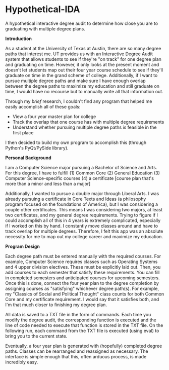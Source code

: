 # Hypothetical-IDA
A hypothetical interactive degree audit to determine how close you are to graduating with multiple degree plans.

**Introduction** 

As a student at the University of Texas at Austin, there are so many degree paths that interest me. UT provides us with an Interactive Degree Audit system that allows students to see if they're "on track" for one degree plan and graduating on time. However, it only looks at the present moment and doesn't let students map out their four year course schedule to see if they'll graduate on time in the grand scheme of college. Additionally, if I want to pursue multiple degree paths and make sure I have enough overlap between the degree paths to maximize my education and still graduate on time, I would have no recourse but to manually write all that information out.

Through my *brief* research, I couldn't find any program that helped me easily accomplish all of these goals:
- View a four year master plan for college
- Track the overlap that one course has with multiple degree requirements
- Understand whether pursuing multiple degree paths is feasible in the first place

I then decided to build my own program to accomplish this (through Python's PyQt/PySide library).

**Personal Background**

I am a Computer Science major pursuing a Bachelor of Science and Arts. For this degree, I have to fulfill 
(1) Common Core
(2) General Education
(3) Computer Science-specific courses
(4) a certificate [course plan that's more than a minor and less than a major]

Additionally, I wanted to pursue a double major through Liberal Arts. I was already pursuing a certificate in Core Texts and Ideas (a philosophy program focused on the foundations of America), but I was considering a couple other certificates. This means I was considering two majors, at least two certificates, and my general degree requirements. Trying to figure if I could accomplish all of this in 4 years is extremely complicated, especially if I worked on this by hand. I constantly move classes around and have to track overlap for multiple degrees. Therefore, I felt this app was an absolute necessity for me to map out my college career and maximize my education.

**Program Design**

Each degree path must be entered manually with the required courses. For example, Computer Science requires classes such as Operating Systems and 4 upper division electives. These must be explicitly laid out. Then, you add courses to each semester that satisfy these requirements. You can fill in completed semesters and anticipated courses for upcoming semesters. Once this is done, connect the four year plan to the degree completion by assigning courses as "satisfying" whichever degree path(s). For example, my "Classics of Social and Political Thought" class counts for both Common Core and my certificate requirement. I would say that it satisfies both, and I'm that much closer to finishing my degree plan.

All data is saved to a TXT file in the form of commands. Each time you modify the degree audit, the corresponding function is executed and the line of code needed to execute that function is stored in the TXT file. On the following run, each command from the TXT file is executed (using eval) to bring you to the current state.

Eventually, a four year plan is generated with (hopefully) completed degree paths. Classes can be rearranged and reassigned as necessary. The interface is simple enough that this, often arduous process, is made incredibly easy.
